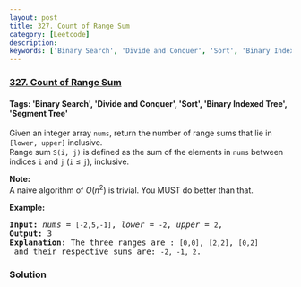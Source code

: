 ```yaml
---
layout: post
title: 327. Count of Range Sum
category: [Leetcode]
description: 
keywords: ['Binary Search', 'Divide and Conquer', 'Sort', 'Binary Indexed Tree', 'Segment Tree', 'Leetcode', 'Hard']
---
```

### [327. Count of Range Sum](https://leetcode.com/problems/count-of-range-sum)

#### Tags: 'Binary Search', 'Divide and Conquer', 'Sort', 'Binary Indexed Tree', 'Segment Tree'

<div class="content__u3I1 question-content__JfgR"><div><p>Given an integer array <code>nums</code>, return the number of range sums that lie in <code>[lower, upper]</code> inclusive.<br/>
Range sum <code>S(i, j)</code> is defined as the sum of the elements in <code>nums</code> between indices <code>i</code> and <code>j</code> (<code>i</code> ≤ <code>j</code>), inclusive.</p>
<p><b>Note:</b><br/>
A naive algorithm of <i>O</i>(<i>n</i><sup>2</sup>) is trivial. You MUST do better than that.</p>
<p><b>Example:</b></p>
<pre><strong>Input: </strong><i>nums</i> = <code>[-2,5,-1]</code>, <i>lower</i> = <code>-2</code>, <i>upper</i> = <code>2</code>,
<strong>Output: </strong>3 
<strong>Explanation: </strong>The three ranges are : <code>[0,0]</code>, <code>[2,2]</code>, <code>[0,2]</code> and their respective sums are: <code>-2, -1, 2</code>.
</pre></div></div>

### Solution
